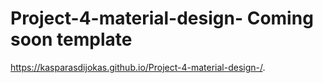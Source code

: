 # Project-4-material-design- Coming soon template


 https://kasparasdijokas.github.io/Project-4-material-design-/.
